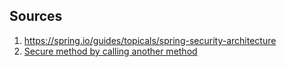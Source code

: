 ## Sources
1. https://spring.io/guides/topicals/spring-security-architecture
2. [Secure method by calling another method](https://dreamix.eu/blog/java/implementing-custom-authorization-function-for-springs-pre-and-post-annotations)
